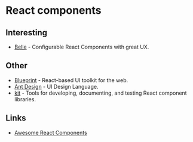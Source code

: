 # React components
## Interesting
- [Belle](https://github.com/nikgraf/belle/) - Configurable React Components with great UX.

## Other
- [Blueprint](https://github.com/palantir/blueprint) - React-based UI toolkit for the web.
- [Ant Design](http://ant.design/docs/react/introduce) - UI Design Language.
- [kit](https://github.com/c8r/kit) - Tools for developing, documenting, and testing React component libraries.

## Links
- [Awesome React Components](https://github.com/brillout/awesome-react-components#readme)